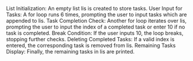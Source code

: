 List Initialization: An empty list lis is created to store tasks.
User Input for Tasks: A for loop runs 6 times, prompting the user to input tasks which are appended to lis.
Task Completion Check: Another for loop iterates over lis, prompting the user to input the index of a completed task or enter 10 if no task is completed.
Break Condition: If the user inputs 10, the loop breaks, stopping further checks.
Deleting Completed Tasks: If a valid index is entered, the corresponding task is removed from lis.
Remaining Tasks Display: Finally, the remaining tasks in lis are printed.

